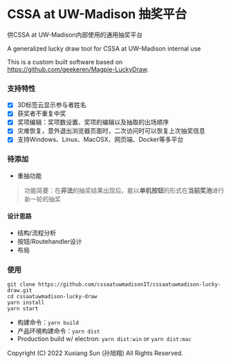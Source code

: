# CSSA at UW-Madison 抽奖平台
供CSSA at UW-Madison内部使用的通用抽奖平台

A generalized lucky draw tool for CSSA at UW-Madison internal use

This is a custom built software based on https://github.com/geekeren/Magpie-LuckyDraw. 

### 支持特性

- [x] 3D标签云显示参与者姓名
- [x] 获奖者不重复中奖
- [x] 奖项编辑：奖项数设置、奖项的编辑以及抽取的出场顺序
- [x] 灾难恢复，意外退出浏览器页面时，二次访问时可以恢复上次抽奖信息
- [x] 支持Windows、Linux、MacOSX、网页端、Docker等多平台

### 待添加
- 重抽功能
> 功能简要：在**非法**的抽奖结果出现后，能以**单机按钮**的形式在**当前奖池**进行新一轮的抽奖
#### 设计思路
- 结构/流程分析
- 按钮/Routehandler设计
- 布局

### 使用

```
git clone https://github.com/cssaatuwmadisonIT/cssaatuwmadison-lucky-draw.git
cd cssaatuwmadison-lucky-draw
yarn install
yarn start
```
- 构建命令：`yarn build`
- 产品环境构建命令：`yarn dist`
- Production build w/ electron: `yarn dist:win` or `yarn dist:mac`

Copyright (C) 2022 Xuxiang Sun (孙旭翔) All Rights Reserved.